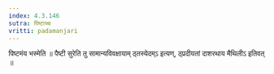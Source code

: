 ```yaml
---
index: 4.3.146
sutra: पिष्टाच्च
vritti: padamanjari
---
```


 पिष्टमंय भस्मेति ॥ पैष्टी सुरेति तु सामान्यविवक्षायाम् ठ्तस्येदम्ऽ इत्यण्, ठ्प्रदीयतां दाशरथाय मैथिलीऽ इतिवत् ॥